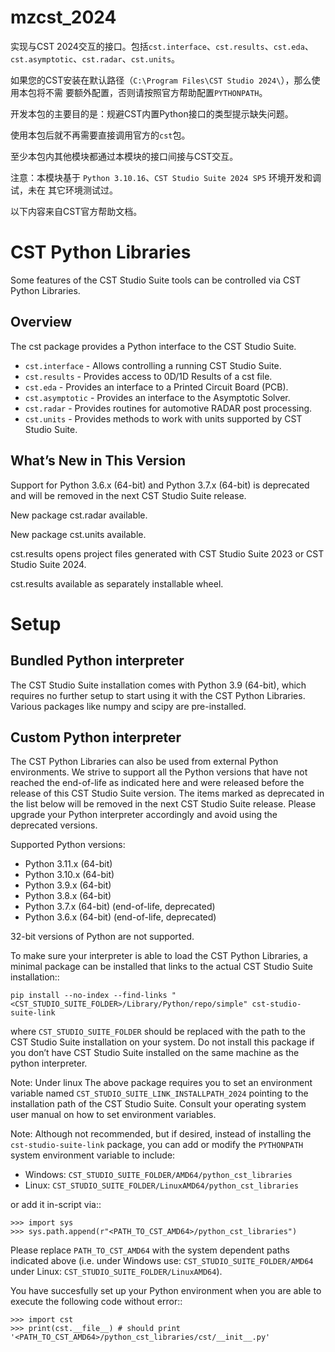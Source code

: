 # mzcst_2024

实现与CST 2024交互的接口。包括`cst.interface`、`cst.results`、`cst.eda`、
`cst.asymptotic`、`cst.radar`、`cst.units`。

如果您的CST安装在默认路径（`C:\Program Files\CST Studio 2024\`），那么使用本包将不需
要额外配置，否则请按照官方帮助配置`PYTHONPATH`。


开发本包的主要目的是：规避CST内置Python接口的类型提示缺失问题。

使用本包后就不再需要直接调用官方的`cst`包。

至少本包内其他模块都通过本模块的接口间接与CST交互。

注意：本模块基于 `Python 3.10.16`、`CST Studio Suite 2024 SP5` 环境开发和调试，未在
其它环境测试过。


以下内容来自CST官方帮助文档。


CST Python Libraries
====================
Some features of the CST Studio Suite tools can be controlled via CST Python
Libraries.

Overview
--------------------
The cst package provides a Python interface to the CST Studio Suite.

- `cst.interface` - Allows controlling a running CST Studio Suite.
- `cst.results` - Provides access to 0D/1D Results of a cst file.
- `cst.eda` - Provides an interface to a Printed Circuit Board (PCB).
- `cst.asymptotic` - Provides an interface to the Asymptotic Solver.
- `cst.radar` - Provides routines for automotive RADAR post processing.
- `cst.units` - Provides methods to work with units supported by CST Studio Suite.

What’s New in This Version
--------------------
Support for Python 3.6.x (64-bit) and Python 3.7.x (64-bit) is deprecated and
will be removed in the next CST Studio Suite release.

New package cst.radar available.

New package cst.units available.

cst.results opens project files generated with CST Studio Suite 2023 or CST
Studio Suite 2024.

cst.results available as separately installable wheel.

Setup
====================
Bundled Python interpreter
--------------------
The CST Studio Suite installation comes with Python 3.9 (64-bit), which requires
no further setup to start using it with the CST Python Libraries. Various
packages like numpy and scipy are pre-installed.

Custom Python interpreter
--------------------
The CST Python Libraries can also be used from external Python environments. We
strive to support all the Python versions that have not reached the end-of-life
as indicated here and were released before the release of this CST Studio Suite
version. The items marked as deprecated in the list below will be removed in the
next CST Studio Suite release. Please upgrade your Python interpreter
accordingly and avoid using the deprecated versions.

Supported Python versions:

- Python 3.11.x (64-bit)
- Python 3.10.x (64-bit)
- Python 3.9.x (64-bit)
- Python 3.8.x (64-bit)
- Python 3.7.x (64-bit) (end-of-life, deprecated)
- Python 3.6.x (64-bit) (end-of-life, deprecated)

32-bit versions of Python are not supported.

To make sure your interpreter is able to load the CST Python Libraries, a
minimal package can be installed that links to the actual CST Studio Suite
installation::

    pip install --no-index --find-links "<CST_STUDIO_SUITE_FOLDER>/Library/Python/repo/simple" cst-studio-suite-link

where `CST_STUDIO_SUITE_FOLDER` should be replaced with the path to the CST
Studio Suite installation on your system. Do not install this package if you
don’t have CST Studio Suite installed on the same machine as the python
interpreter.

Note: Under linux The above package requires you to set an environment variable
named `CST_STUDIO_SUITE_LINK_INSTALLPATH_2024` pointing to the installation path
of the CST Studio Suite. Consult your operating system user manual on how to set
environment variables.

Note: Although not recommended, but if desired, instead of installing the
`cst-studio-suite-link` package, you can add or modify the `PYTHONPATH` system
environment variable to include:

- Windows: `CST_STUDIO_SUITE_FOLDER/AMD64/python_cst_libraries`
- Linux: `CST_STUDIO_SUITE_FOLDER/LinuxAMD64/python_cst_libraries`

or add it in-script via::

    >>> import sys
    >>> sys.path.append(r"<PATH_TO_CST_AMD64>/python_cst_libraries")

Please replace `PATH_TO_CST_AMD64` with the system dependent paths indicated
above (i.e. under Windows use: `CST_STUDIO_SUITE_FOLDER/AMD64` under Linux:
`CST_STUDIO_SUITE_FOLDER/LinuxAMD64`).

You have succesfully set up your Python environment when you are able to execute
the following code without error::

    >>> import cst
    >>> print(cst.__file__) # should print '<PATH_TO_CST_AMD64>/python_cst_libraries/cst/__init__.py'